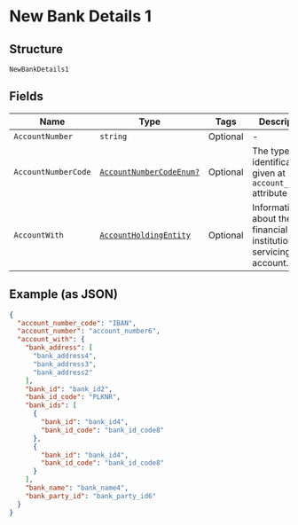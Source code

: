 
# New Bank Details 1

## Structure

`NewBankDetails1`

## Fields

| Name | Type | Tags | Description |
|  --- | --- | --- | --- |
| `AccountNumber` | `string` | Optional | - |
| `AccountNumberCode` | [`AccountNumberCodeEnum?`](../../doc/models/account-number-code-enum.md) | Optional | The type of identification given at `account_number` attribute |
| `AccountWith` | [`AccountHoldingEntity`](../../doc/models/account-holding-entity.md) | Optional | Information about the financial institution servicing the account. |

## Example (as JSON)

```json
{
  "account_number_code": "IBAN",
  "account_number": "account_number6",
  "account_with": {
    "bank_address": [
      "bank_address4",
      "bank_address3",
      "bank_address2"
    ],
    "bank_id": "bank_id2",
    "bank_id_code": "PLKNR",
    "bank_ids": [
      {
        "bank_id": "bank_id4",
        "bank_id_code": "bank_id_code8"
      },
      {
        "bank_id": "bank_id4",
        "bank_id_code": "bank_id_code8"
      }
    ],
    "bank_name": "bank_name4",
    "bank_party_id": "bank_party_id6"
  }
}
```

